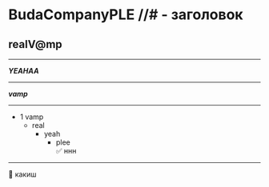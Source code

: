 # BudaCompanyPLE    //# - заголовок
## realV@mp
____
***YEAHAA***
____
___vamp___
____
- 1 vamp
     -  real
        - yeah 
          -  plee  
:white_check_mark: ннн
___
:poop: какиш
